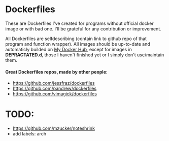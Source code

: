 # Dockerfiles
These are Dockerfiles I've created for programs without official docker image or with bad one. I'll be grateful for any contribution or improvement.

All Dockerfiles are selfdescribing (contain link to github repo of that program and function wrapper).
All images should be up-to-date and automaticly builded on [My Docker Hub](https://hub.docker.com/u/ondrejmo), except for images in **DEPRACTATED.d**, those I haven't finished yet or I simply don't use/maintain them.

#### Great Dockerfiles repos, made by other people:
* https://github.com/jessfraz/dockerfiles
* https://github.com/pandrew/dockerfiles
* https://github.com/vimagick/dockerfiles

# TODO:
* https://github.com/mzucker/noteshrink
* add labels: arch
